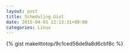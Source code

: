 ```yaml
---
layout: post                                                                                                              
title: Scheduling.Gist                                                                                                                       
date: 2015-04-01 12:13:31+00:00                                                                                                                        
categories: Linux                                                                                                                
---                                                                                                                              
```


{% gist makeittotop/9c1ced56de9a8d6cbf8c %}                                                                                                           

